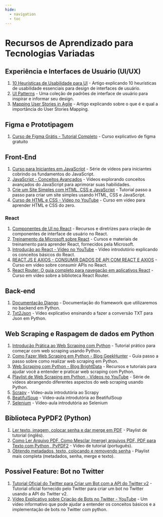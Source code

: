 ```yaml
---
hide:
  - navigation
  - toc
---
```

# Recursos de Aprendizado para Tecnologias Variadas

## Experiência e Interfaces de Usuário (UI/UX)

1. [10 Heurísticas de Usabilidade para UI](https://www.nngroup.com/articles/ten-usability-heuristics/) - Artigo explicando 10 heurísticas de usabilidade essenciais para design de interfaces de usuário.
2. [UI Patterns](https://ui-patterns.com/) - Uma coleção de padrões de interface de usuário para inspirar e informar seu design.
3. [Mapping User Stories in Agile](https://www.nngroup.com/articles/user-story-mapping/) - Artigo explicando sobre o que é e qual a importância do User Stories Mapping. 
## Figma e Prototipagem

1. [Curso de Figma Grátis - Tutorial Completo](https://www.youtube.com/playlist?list=PLwgL9IEA0PxXzmOu0crRl9l6PT46nqtI9) - Curso explicativo de figma gratuito

## Front-End

1. [Curso para Iniciantes em JavaScript](https://www.youtube.com/watch?v=SajRjc9KKUE&list=PL0Zuz27SZ-6Oi6xNtL_fwCrwpuqylMsgT) - Série de vídeos para iniciantes cobrindo os fundamentos do JavaScript.
2. [JavaScript - Conceitos Avançados](https://www.youtube.com/watch?v=1S8SBDhA7HA&list=PL0Zuz27SZ-6N3bG4YZhkrCL3ZmDcLTuGd) - Vídeos explorando conceitos avançados do JavaScript para aprimorar suas habilidades.
3. [Crie um Site Simples com HTML, CSS e JavaScript](https://www.freecodecamp.org/news/create-a-simple-website-with-html-css-javascript/) - Tutorial passo a passo para criar um site simples usando HTML, CSS e JavaScript.
4. [Curso de HTML e CSS - Vídeo no YouTube](https://www.youtube.com/watch?v=HGTJBPNC-Gw) - Curso em vídeo para aprender HTML e CSS do zero.

### React

1. [Componentes de UI no React](https://pt-br.legacy.reactjs.org/community/ui-components.html) - Recursos e diretrizes para criação de componentes de interface de usuário no React.
2. [Treinamento da Microsoft sobre React](https://learn.microsoft.com/pt-br/training/paths/react/) - Cursos e materiais de treinamento para aprender React, fornecidos pela Microsoft.
3. [Introdução ao React - Vídeo no YouTube](https://www.youtube.com/watch?v=RVFAyFWO4go) - Vídeo introdutório explicando os conceitos básicos do React.
4. [REACT.JS E AXIOS - CONSUMIR DADOS DE API COM REACT E AXIOS](https://www.youtube.com/watch?v=NbhoeLj6lBs&t=2263s&ab_channel=MatheusBattisti-HoradeCodar) - Curso em vídeo sobre consumir APIs no React.
5. [React Router: O guia completo para navegação em aplicativos React](https://www.youtube.com/watch?v=7b42lVMdEjE&t=422s&ab_channel=MatheusBattisti-HoradeCodar) - Curso em vídeo sobre a biblioteca React Router.

## Back-end
1. [Documentação Django](https://docs.djangoproject.com/en/5.0/) - Documentação do framework que utilizaremos no backend em Python.
2. [Txt2Json](https://www.youtube.com/watch?v=jnt3QXwfFVw) - Vídeo explicativo ensinando a fazer a conversão TXT para Json em Python.
## Web Scraping e Raspagem de dados em Python

1. [Introdução Prática ao Web Scraping com Python](https://realpython.com/python-web-scraping-practical-introduction/#extract-text-from-html-with-regular-expressions) - Tutorial prático para começar com web scraping usando Python.
2. [Como Fazer Web Scraping em Python - Blog GeekHunter](https://blog.geekhunter.com.br/como-fazer-um-web-scraping-python) - Guia passo a passo sobre como realizar web scraping em Python.
3. [Web Scraping com Python - Blog BrightData](https://brightdata.com.br/blog/procedimentos/web-scraping-with-python) - Recursos e tutoriais para ajudar você a entender e praticar web scraping com Python.
4. [Playlist de Web Scraping em Python - Vídeos no YouTube](https://www.youtube.com/playlist?list=PLFeyfVYazTkIYEFvAKB6SB-uJ-CWW4BrZ) - Série de vídeos abrangendo diferentes aspectos do web scraping usando Python.
5. [Scrapy](https://www.youtube.com/watch?v=QdLgNr1mKQU) - Vídeo-aula introdutória ao Scrapy
5. [BeatifulSoup](https://youtu.be/WzUPnQwSQyk?si=wrZi5TuhH8aMwk_v) - Vídeo-aula introdutória ao BeatifulSoup
5. [Selenium](https://www.youtube.com/watch?v=CdoBcv1QmSg) - Vídeo-aula introdutória ao Selenium

## Biblioteca PyPDF2 (Python)

1. [Ler texto, imagem, colocar senha e dar merge em PDF](https://www.youtube.com/watch?v=ZofwGhnY55Y&list=PLcArXHK8v0lY1JokkXgPAtWCO2YUoMZDe&ab_channel=BiswajitBasak) - Playlist de tutorial (inglês).
2. [Como Ler Arquivo PDF, Como Mesclar (merge) arquivos PDF, PDF para Texto com Python , PyPDF2](https://www.youtube.com/watch?v=MRmqMRLleK4&ab_channel=RonanVico) - Vídeo de tutorial (português).
3. [Obtendo metadados, texto, colocando e removendo senha](https://www.youtube.com/watch?v=4FI_fzWoagM&list=PLptqHZ6pdXKp0k173p-mMUUnkICKoGNEV&ab_channel=IlovePython) - Playlist mais completa (metadados, senha, merge e texto).

## Possível Feature: Bot no Twitter

1. [Tutorial Oficial do Twitter para Criar um Bot com a API do Twitter v2](https://developer.twitter.com/en/docs/tutorials/how-to-create-a-twitter-bot-with-twitter-api-v2) - Tutorial oficial fornecido pelo Twitter para criar um bot no Twitter usando a API do Twitter v2.
2. [Vídeo Explicativo sobre Criação de Bots no Twitter - YouTube](https://www.youtube.com/watch?v=ITmZWIky4g8) - Um vídeo informativo que pode ajudar a entender os conceitos básicos e a implementação de bots no Twitter com python.
